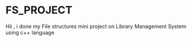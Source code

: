 # FS_PROJECT
 Hii , i done my File structures mini project on Library Management System using c++ language 
 
